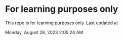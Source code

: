 # For learning purposes only
This repo is for learning purposes only.
Last updated at

Monday, August 28, 2023 2:05:24 AM

